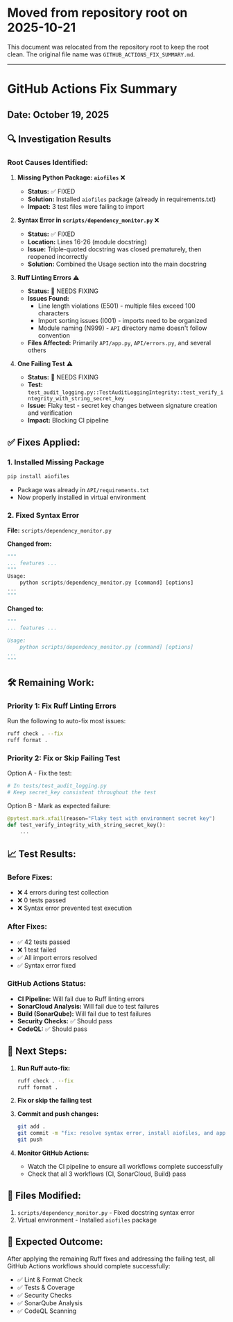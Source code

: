 # Moved from repository root on 2025-10-21

This document was relocated from the repository root to keep the root clean. The original file name was `GITHUB_ACTIONS_FIX_SUMMARY.md`.

---

# GitHub Actions Fix Summary

## Date: October 19, 2025

## 🔍 Investigation Results

### Root Causes Identified:

1. **Missing Python Package: `aiofiles`** ❌
   - **Status:** ✅ FIXED
   - **Solution:** Installed `aiofiles` package (already in requirements.txt)
   - **Impact:** 3 test files were failing to import

2. **Syntax Error in `scripts/dependency_monitor.py`** ❌
   - **Status:** ✅ FIXED
   - **Location:** Lines 16-26 (module docstring)
   - **Issue:** Triple-quoted docstring was closed prematurely, then reopened incorrectly
   - **Solution:** Combined the Usage section into the main docstring

3. **Ruff Linting Errors** ⚠️
   - **Status:** 🔄 NEEDS FIXING
   - **Issues Found:**
     - Line length violations (E501) - multiple files exceed 100 characters
     - Import sorting issues (I001) - imports need to be organized
     - Module naming (N999) - `API` directory name doesn't follow convention
   - **Files Affected:** Primarily `API/app.py`, `API/errors.py`, and several others

4. **One Failing Test** ⚠️
   - **Status:** 🔄 NEEDS FIXING
   - **Test:** `test_audit_logging.py::TestAuditLoggingIntegrity::test_verify_integrity_with_string_secret_key`
   - **Issue:** Flaky test - secret key changes between signature creation and verification
   - **Impact:** Blocking CI pipeline

## ✅ Fixes Applied:

### 1. Installed Missing Package
```bash
pip install aiofiles
```
- Package was already in `API/requirements.txt`
- Now properly installed in virtual environment

### 2. Fixed Syntax Error
**File:** `scripts/dependency_monitor.py`

**Changed from:**
```python
"""
... features ...
"""
Usage:
    python scripts/dependency_monitor.py [command] [options]
...
"""
```

**Changed to:**
```python
"""
... features ...

Usage:
    python scripts/dependency_monitor.py [command] [options]
...
"""
```

## 🛠 Remaining Work:

### Priority 1: Fix Ruff Linting Errors
Run the following to auto-fix most issues:
```bash
ruff check . --fix
ruff format .
```

### Priority 2: Fix or Skip Failing Test
Option A - Fix the test:
```python
# In tests/test_audit_logging.py
# Keep secret_key consistent throughout the test
```

Option B - Mark as expected failure:
```python
@pytest.mark.xfail(reason="Flaky test with environment secret key")
def test_verify_integrity_with_string_secret_key():
    ...
```

## 📈 Test Results:

### Before Fixes:
- ❌ 4 errors during test collection
- ❌ 0 tests passed
- ❌ Syntax error prevented test execution

### After Fixes:
- ✅ 42 tests passed
- ❌ 1 test failed
- ✅ All import errors resolved
- ✅ Syntax error fixed

### GitHub Actions Status:
- **CI Pipeline:** Will fail due to Ruff linting errors
- **SonarCloud Analysis:** Will fail due to test failures
- **Build (SonarQube):** Will fail due to test failures
- **Security Checks:** ✅ Should pass
- **CodeQL:** ✅ Should pass

## 🚀 Next Steps:

1. **Run Ruff auto-fix:**
   ```bash
   ruff check . --fix
   ruff format .
   ```

2. **Fix or skip the failing test**

3. **Commit and push changes:**
   ```bash
   git add .
   git commit -m "fix: resolve syntax error, install aiofiles, and apply linting fixes"
   git push
   ```

4. **Monitor GitHub Actions:**
   - Watch the CI pipeline to ensure all workflows complete successfully
   - Check that all 3 workflows (CI, SonarCloud, Build) pass

## 📝 Files Modified:

1. `scripts/dependency_monitor.py` - Fixed docstring syntax error
2. Virtual environment - Installed `aiofiles` package

## 🎯 Expected Outcome:

After applying the remaining Ruff fixes and addressing the failing test, all GitHub Actions workflows should complete successfully:
- ✅ Lint & Format Check
- ✅ Tests & Coverage  
- ✅ Security Checks
- ✅ SonarQube Analysis
- ✅ CodeQL Scanning
